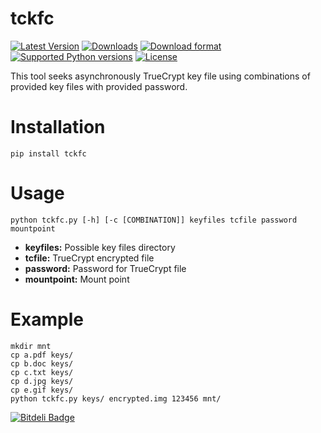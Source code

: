 tckfc
=====

[![Latest Version](https://pypip.in/version/tckfc/badge.svg)](https://pypi.python.org/pypi/tckfc/)
[![Downloads](https://pypip.in/download/tckfc/badge.svg)](https://pypi.python.org/pypi/tckfc/)
[![Download format](https://pypip.in/format/tckfc/badge.svg)](https://pypi.python.org/pypi/tckfc/)
[![Supported Python versions](https://pypip.in/py_versions/tckfc/badge.svg)](https://pypi.python.org/pypi/tckfc/)
[![License](https://pypip.in/license/tckfc/badge.svg)](https://pypi.python.org/pypi/tckfc/)

This tool seeks asynchronously TrueCrypt key file using combinations of provided key files with provided password.

Installation
============
    pip install tckfc

Usage
=====

``python tckfc.py [-h] [-c [COMBINATION]] keyfiles tcfile password mountpoint``

  * **keyfiles:** Possible key files directory
  * **tcfile:** TrueCrypt encrypted file
  * **password:** Password for TrueCrypt file
  * **mountpoint:** Mount point

Example
=======

    mkdir mnt
    cp a.pdf keys/
    cp b.doc keys/
    cp c.txt keys/
    cp d.jpg keys/
    cp e.gif keys/
    python tckfc.py keys/ encrypted.img 123456 mnt/

[![Bitdeli Badge](https://d2weczhvl823v0.cloudfront.net/Octosec/tckfc/trend.png)](https://bitdeli.com/free "Bitdeli Badge")

